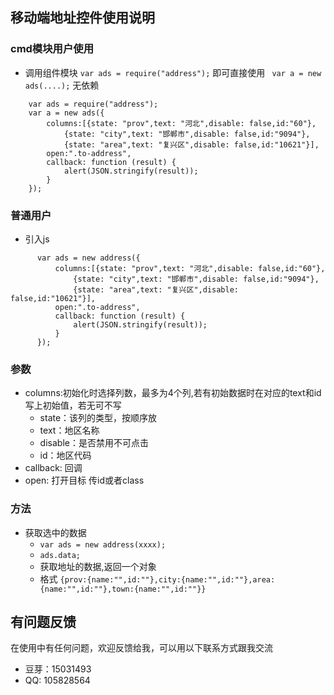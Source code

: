 ## 移动端地址控件使用说明

### cmd模块用户使用
* 调用组件模块 `var ads = require("address");` 即可直接使用 ` var a = new ads(....);` 无依赖

```
    var ads = require("address");
    var a = new ads({
        columns:[{state: "prov",text: "河北",disable: false,id:"60"},
            {state: "city",text: "邯郸市",disable: false,id:"9094"},
            {state: "area",text: "复兴区",disable: false,id:"10621"}],
        open:".to-address",
        callback: function (result) {
            alert(JSON.stringify(result));
        }
    });
```

### 普通用户
* 引入js

```
      var ads = new address({
          columns:[{state: "prov",text: "河北",disable: false,id:"60"},
              {state: "city",text: "邯郸市",disable: false,id:"9094"},
              {state: "area",text: "复兴区",disable: false,id:"10621"}],
          open:".to-address",
          callback: function (result) {
              alert(JSON.stringify(result));
          }
      });
```

### 参数
* columns:初始化时选择列数，最多为4个列,若有初始数据时在对应的text和id写上初始值，若无可不写
    * state：该列的类型，按顺序放
    * text：地区名称
    * disable：是否禁用不可点击
    * id：地区代码
* callback: 回调
* open: 打开目标 传id或者class

### 方法
* 获取选中的数据
    * `var ads = new address(xxxx);`
    * `ads.data;`
    * 获取地址的数据,返回一个对象
    * 格式 `{prov:{name:"",id:""},city:{name:"",id:""},area:{name:"",id:""},town:{name:"",id:""}}`

## 有问题反馈
在使用中有任何问题，欢迎反馈给我，可以用以下联系方式跟我交流

* 豆芽：15031493
* QQ: 105828564

